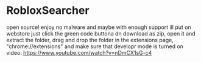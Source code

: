 # RobloxSearcher
open source! enjoy no malware and maybe with enough support ill put on webstore
just click the green code buttona dn download as zip, open it and extract the folder, drag and drop the folder in the extensions page, "chrome://extensions" and make sure that developr mode is turned on
video: https://www.youtube.com/watch?v=nDmCX1sG-c4
